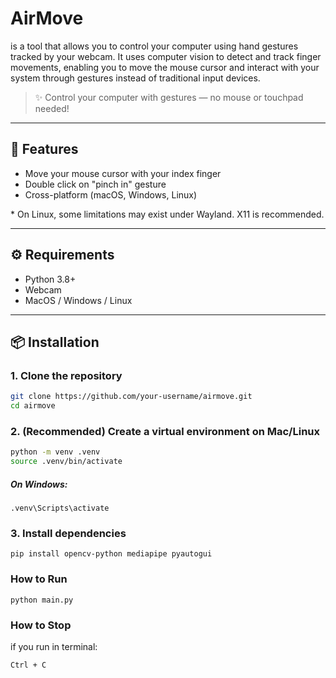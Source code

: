 # AirMove

is a tool that allows you to control your computer using hand gestures tracked by your webcam.
It uses computer vision to detect and track finger movements, enabling you to move the mouse cursor and interact with your system through gestures instead of traditional input devices.

> ✨ Control your computer with gestures — no mouse or touchpad needed!

---

## 🚀 Features

* Move your mouse cursor with your index finger  
* Double click on "pinch in" gesture  
* Cross-platform (macOS, Windows, Linux)  

\* On Linux, some limitations may exist under Wayland. X11 is recommended.

---

## ⚙️ Requirements

* Python 3.8+
* Webcam
* MacOS / Windows / Linux

---

## 📦 Installation

### 1. Clone the repository

```bash
git clone https://github.com/your-username/airmove.git
cd airmove
```
### 2. (Recommended) Create a virtual environment on Mac/Linux
```bash
python -m venv .venv
source .venv/bin/activate
```
##### On Windows:
```
.venv\Scripts\activate
```
### 3. Install dependencies
```
pip install opencv-python mediapipe pyautogui  
```
### How to Run
```
python main.py  
```
### How to Stop
if you run in terminal:
```
Ctrl + C
```


